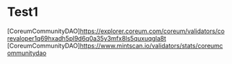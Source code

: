 # Test1
[CoreumCommunityDAO]https://explorer.coreum.com/coreum/validators/corevaloper1q69hxadh5pl9d6q0a35y3mfx8ls5quxuqgla8t
[CoreumCommunityDAO]https://www.mintscan.io/validators/stats/coreumcommunitydao
